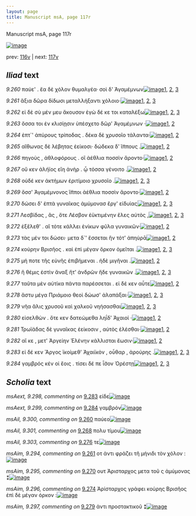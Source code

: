 ```yaml
---
layout: page
title: Manuscript msA, page 117r
---
```


Manuscript msA, page 117r

[![image](http://www.homermultitext.org/iipsrv?OBJ=IIP,1.0&FIF=/project/homer/pyramidal/deepzoom/hmt/vaimg/2017a/VA117RN_0289.tif&WID=100&CVT=JPEG)](http://www.homermultitext.org/ict2/?urn=urn:cite2:hmt:vaimg.2017a:VA117RN_0289)

prev:  [116v](../116v) | next:  [117v](../117v)

## *Iliad* text

*9.260* <a id="9.260"/> παύε' . ἔα δὲ χόλον θυμαλγέα· σοὶ δ' Ἀγαμέμνων[![image](http://www.homermultitext.org/iipsrv?OBJ=IIP,1.0&FIF=/project/homer/pyramidal/deepzoom/hmt/vaimg/2017a/VA117RN_0289.tif&RGN=0.1774,0.209,0.4579,0.0271&WID=1000&CVT=JPEG)](http://www.homermultitext.org/ict2/?urn=urn:cite2:hmt:vaimg.2017a:VA117RN_0289@0.1774,0.209,0.4579,0.0271)[1](#msA_9.667), [2](#msAil_9.300), [3](#msA_9.1)

*9.261* <a id="9.261"/> ἄξια δῶρα δίδωσι μεταλλήξαντι χόλοιο·[![image](http://www.homermultitext.org/iipsrv?OBJ=IIP,1.0&FIF=/project/homer/pyramidal/deepzoom/hmt/vaimg/2017a/VA117RN_0289.tif&RGN=0.1774,0.2361,0.4579,0.0271&WID=1000&CVT=JPEG)](http://www.homermultitext.org/ict2/?urn=urn:cite2:hmt:vaimg.2017a:VA117RN_0289@0.1774,0.2361,0.4579,0.0271)[1](#msA_9.667), [2](#msAim_9.294), [3](#msA_9.1)

*9.262* <a id="9.262"/> εἰ δὲ σὺ μέν μευ ἄκουσον ἐγὼ δέ κε τοι καταλέξω[![image](http://www.homermultitext.org/iipsrv?OBJ=IIP,1.0&FIF=/project/homer/pyramidal/deepzoom/hmt/vaimg/2017a/VA117RN_0289.tif&RGN=0.1784,0.2541,0.4579,0.0271&WID=1000&CVT=JPEG)](http://www.homermultitext.org/ict2/?urn=urn:cite2:hmt:vaimg.2017a:VA117RN_0289@0.1784,0.2541,0.4579,0.0271)[1](#msA_9.667), [2](#msA_9.292), [3](#msA_9.1)

*9.263* <a id="9.263"/> ὅσσα τοι ἐν κλισίῃσιν ὑπέσχετο δῶρ' Ἀγαμέμνων ·[![image](http://www.homermultitext.org/iipsrv?OBJ=IIP,1.0&FIF=/project/homer/pyramidal/deepzoom/hmt/vaimg/2017a/VA117RN_0289.tif&RGN=0.1804,0.2722,0.4579,0.0271&WID=1000&CVT=JPEG)](http://www.homermultitext.org/ict2/?urn=urn:cite2:hmt:vaimg.2017a:VA117RN_0289@0.1804,0.2722,0.4579,0.0271)[1](#msA_9.667), [2](#msA_9.1)

*9.264* <a id="9.264"/> ἑπτ`' ἀπύρους τρίποδας . δέκα δὲ χρυσοῖο τάλαντα·[![image](http://www.homermultitext.org/iipsrv?OBJ=IIP,1.0&FIF=/project/homer/pyramidal/deepzoom/hmt/vaimg/2017a/VA117RN_0289.tif&RGN=0.1804,0.2925,0.4579,0.0271&WID=1000&CVT=JPEG)](http://www.homermultitext.org/ict2/?urn=urn:cite2:hmt:vaimg.2017a:VA117RN_0289@0.1804,0.2925,0.4579,0.0271)[1](#msA_9.667), [2](#msA_9.1)

*9.265* <a id="9.265"/> αἴθωνας δὲ λέβητας ἐείκοσι· δώδεκα δ' ἵ̈ππους .[![image](http://www.homermultitext.org/iipsrv?OBJ=IIP,1.0&FIF=/project/homer/pyramidal/deepzoom/hmt/vaimg/2017a/VA117RN_0289.tif&RGN=0.1814,0.3098,0.4579,0.0271&WID=1000&CVT=JPEG)](http://www.homermultitext.org/ict2/?urn=urn:cite2:hmt:vaimg.2017a:VA117RN_0289@0.1814,0.3098,0.4579,0.0271)[1](#msA_9.667), [2](#msA_9.1)

*9.266* <a id="9.266"/> πηγοὺς , ἀθλοφόρους . οἳ ἀέθλια ποσσὶν ἄροντο·[![image](http://www.homermultitext.org/iipsrv?OBJ=IIP,1.0&FIF=/project/homer/pyramidal/deepzoom/hmt/vaimg/2017a/VA117RN_0289.tif&RGN=0.1804,0.3278,0.4579,0.0271&WID=1000&CVT=JPEG)](http://www.homermultitext.org/ict2/?urn=urn:cite2:hmt:vaimg.2017a:VA117RN_0289@0.1804,0.3278,0.4579,0.0271)[1](#msA_9.667), [2](#msA_9.1)

*9.267* <a id="9.267"/> οὔ κεν ἀλήϊος εἴη ἀνὴρ . ᾧ τόσσα γένοιτο .[![image](http://www.homermultitext.org/iipsrv?OBJ=IIP,1.0&FIF=/project/homer/pyramidal/deepzoom/hmt/vaimg/2017a/VA117RN_0289.tif&RGN=0.1824,0.3466,0.4579,0.0271&WID=1000&CVT=JPEG)](http://www.homermultitext.org/ict2/?urn=urn:cite2:hmt:vaimg.2017a:VA117RN_0289@0.1824,0.3466,0.4579,0.0271)[1](#msA_9.667), [2](#msA_9.1)

*9.268* <a id="9.268"/> οὐδέ κεν ἀκτήμων ἐριτίμοιο χρυσοῖο .[![image](http://www.homermultitext.org/iipsrv?OBJ=IIP,1.0&FIF=/project/homer/pyramidal/deepzoom/hmt/vaimg/2017a/VA117RN_0289.tif&RGN=0.1814,0.3624,0.4579,0.0271&WID=1000&CVT=JPEG)](http://www.homermultitext.org/ict2/?urn=urn:cite2:hmt:vaimg.2017a:VA117RN_0289@0.1814,0.3624,0.4579,0.0271)[1](#msA_9.667), [2](#msAil_9.301), [3](#msA_9.1)

*9.269* <a id="9.269"/> ὅσσ' Ἀγαμέμνονος ἵ̈πποι ἀέθλια ποσσὶν ἄροντο·[![image](http://www.homermultitext.org/iipsrv?OBJ=IIP,1.0&FIF=/project/homer/pyramidal/deepzoom/hmt/vaimg/2017a/VA117RN_0289.tif&RGN=0.1814,0.382,0.4579,0.0271&WID=1000&CVT=JPEG)](http://www.homermultitext.org/ict2/?urn=urn:cite2:hmt:vaimg.2017a:VA117RN_0289@0.1814,0.382,0.4579,0.0271)[1](#msA_9.667), [2](#msA_9.1)

*9.270* <a id="9.270"/> δώσει δ' ἑπτὰ γυναῖκας ἀμύμονασ ἔργ' εἰδυίας[![image](http://www.homermultitext.org/iipsrv?OBJ=IIP,1.0&FIF=/project/homer/pyramidal/deepzoom/hmt/vaimg/2017a/VA117RN_0289.tif&RGN=0.1794,0.4,0.4579,0.0271&WID=1000&CVT=JPEG)](http://www.homermultitext.org/ict2/?urn=urn:cite2:hmt:vaimg.2017a:VA117RN_0289@0.1794,0.4,0.4579,0.0271)[1](#msA_9.667), [2](#msAim_9.295), [3](#msA_9.1)

*9.271* <a id="9.271"/> Λεσβίδας , ἃς , ὅτε Λέσβον ἐϋκτιμένην ἕλες αὐτὸς ,[![image](http://www.homermultitext.org/iipsrv?OBJ=IIP,1.0&FIF=/project/homer/pyramidal/deepzoom/hmt/vaimg/2017a/VA117RN_0289.tif&RGN=0.1804,0.4173,0.4579,0.0271&WID=1000&CVT=JPEG)](http://www.homermultitext.org/ict2/?urn=urn:cite2:hmt:vaimg.2017a:VA117RN_0289@0.1804,0.4173,0.4579,0.0271)[1](#msA_9.667), [2](#msA_9.293), [3](#msA_9.1)

*9.272* <a id="9.272"/> ἐξἕλεθ' . αἳ τότε κάλλει ἐνίκων φῦλα γυναικῶν·[![image](http://www.homermultitext.org/iipsrv?OBJ=IIP,1.0&FIF=/project/homer/pyramidal/deepzoom/hmt/vaimg/2017a/VA117RN_0289.tif&RGN=0.1814,0.4398,0.4579,0.0271&WID=1000&CVT=JPEG)](http://www.homermultitext.org/ict2/?urn=urn:cite2:hmt:vaimg.2017a:VA117RN_0289@0.1814,0.4398,0.4579,0.0271)[1](#msA_9.667), [2](#msA_9.1)

*9.273* <a id="9.273"/> τὰς μέν τοι δώσει· μετα δ`' ἔσσεται ἣν τότ' ἀπηύρᾱ[![image](http://www.homermultitext.org/iipsrv?OBJ=IIP,1.0&FIF=/project/homer/pyramidal/deepzoom/hmt/vaimg/2017a/VA117RN_0289.tif&RGN=0.1814,0.4571,0.4579,0.0271&WID=1000&CVT=JPEG)](http://www.homermultitext.org/ict2/?urn=urn:cite2:hmt:vaimg.2017a:VA117RN_0289@0.1814,0.4571,0.4579,0.0271)[1](#msA_9.667), [2](#msA_9.1)

*9.274* <a id="9.274"/> κούρην Βρισῆος . καὶ ἐπὶ μέγαν ὅρκον ὀμεῖται .[![image](http://www.homermultitext.org/iipsrv?OBJ=IIP,1.0&FIF=/project/homer/pyramidal/deepzoom/hmt/vaimg/2017a/VA117RN_0289.tif&RGN=0.1814,0.4789,0.4579,0.0271&WID=1000&CVT=JPEG)](http://www.homermultitext.org/ict2/?urn=urn:cite2:hmt:vaimg.2017a:VA117RN_0289@0.1814,0.4789,0.4579,0.0271)[1](#msA_9.667), [2](#msAim_9.296), [3](#msA_9.1)

*9.275* <a id="9.275"/> μή ποτε τῆς εὐνῆς ἐπιβήμεναι . ἠδὲ μιγῆναι .[![image](http://www.homermultitext.org/iipsrv?OBJ=IIP,1.0&FIF=/project/homer/pyramidal/deepzoom/hmt/vaimg/2017a/VA117RN_0289.tif&RGN=0.1784,0.497,0.4579,0.0271&WID=1000&CVT=JPEG)](http://www.homermultitext.org/ict2/?urn=urn:cite2:hmt:vaimg.2017a:VA117RN_0289@0.1784,0.497,0.4579,0.0271)[1](#msA_9.667), [2](#msA_9.1)

*9.276* <a id="9.276"/> ἣ θέμις ἐστὶν ἄναξ ἥτ' ἀνδρῶν ἥδε γυναικῶν .[![image](http://www.homermultitext.org/iipsrv?OBJ=IIP,1.0&FIF=/project/homer/pyramidal/deepzoom/hmt/vaimg/2017a/VA117RN_0289.tif&RGN=0.1804,0.5135,0.4579,0.0271&WID=1000&CVT=JPEG)](http://www.homermultitext.org/ict2/?urn=urn:cite2:hmt:vaimg.2017a:VA117RN_0289@0.1804,0.5135,0.4579,0.0271)[1](#msA_9.667), [2](#msAil_9.303), [3](#msA_9.1)

*9.277* <a id="9.277"/> ταῦτα μὲν αὐτίκα πάντα παρέσσεται . εἰ δέ κεν αὖτε[![image](http://www.homermultitext.org/iipsrv?OBJ=IIP,1.0&FIF=/project/homer/pyramidal/deepzoom/hmt/vaimg/2017a/VA117RN_0289.tif&RGN=0.1844,0.5346,0.4579,0.0271&WID=1000&CVT=JPEG)](http://www.homermultitext.org/ict2/?urn=urn:cite2:hmt:vaimg.2017a:VA117RN_0289@0.1844,0.5346,0.4579,0.0271)[1](#msA_9.667), [2](#msA_9.1)

*9.278* <a id="9.278"/> ἄστυ μέγα Πριάμοιο θεοὶ δώωσ' ἀλαπάξαι·[![image](http://www.homermultitext.org/iipsrv?OBJ=IIP,1.0&FIF=/project/homer/pyramidal/deepzoom/hmt/vaimg/2017a/VA117RN_0289.tif&RGN=0.1874,0.5519,0.4579,0.0271&WID=1000&CVT=JPEG)](http://www.homermultitext.org/ict2/?urn=urn:cite2:hmt:vaimg.2017a:VA117RN_0289@0.1874,0.5519,0.4579,0.0271)[1](#msA_9.667), [2](#msAil_9.302), [3](#msA_9.1)

*9.279* <a id="9.279"/> νῆα ἅλις χρυσοῦ καὶ χαλκοῦ νηήσασθαι[![image](http://www.homermultitext.org/iipsrv?OBJ=IIP,1.0&FIF=/project/homer/pyramidal/deepzoom/hmt/vaimg/2017a/VA117RN_0289.tif&RGN=0.1874,0.5714,0.4579,0.0271&WID=1000&CVT=JPEG)](http://www.homermultitext.org/ict2/?urn=urn:cite2:hmt:vaimg.2017a:VA117RN_0289@0.1874,0.5714,0.4579,0.0271)[1](#msA_9.667), [2](#msAim_9.297), [3](#msA_9.1)

*9.280* <a id="9.280"/> εἰσελθὼν . ὅτε κεν δατεώμεθα ληΐδ' Ἀχαιοί ·[![image](http://www.homermultitext.org/iipsrv?OBJ=IIP,1.0&FIF=/project/homer/pyramidal/deepzoom/hmt/vaimg/2017a/VA117RN_0289.tif&RGN=0.1864,0.5895,0.4579,0.0271&WID=1000&CVT=JPEG)](http://www.homermultitext.org/ict2/?urn=urn:cite2:hmt:vaimg.2017a:VA117RN_0289@0.1864,0.5895,0.4579,0.0271)[1](#msA_9.667), [2](#msA_9.1)

*9.281* <a id="9.281"/> Τρωϊάδας δὲ γυναῖκας ἐείκοσιν , αὐτὸς ἑλέσθαι·[![image](http://www.homermultitext.org/iipsrv?OBJ=IIP,1.0&FIF=/project/homer/pyramidal/deepzoom/hmt/vaimg/2017a/VA117RN_0289.tif&RGN=0.1824,0.6098,0.4579,0.0271&WID=1000&CVT=JPEG)](http://www.homermultitext.org/ict2/?urn=urn:cite2:hmt:vaimg.2017a:VA117RN_0289@0.1824,0.6098,0.4579,0.0271)[1](#msA_9.667), [2](#msA_9.1)

*9.282* <a id="9.282"/> αἵ κε , μετ' Ἀργείην Ἑλένην κάλλισται ἔωσιν·[![image](http://www.homermultitext.org/iipsrv?OBJ=IIP,1.0&FIF=/project/homer/pyramidal/deepzoom/hmt/vaimg/2017a/VA117RN_0289.tif&RGN=0.1814,0.6271,0.4579,0.0271&WID=1000&CVT=JPEG)](http://www.homermultitext.org/ict2/?urn=urn:cite2:hmt:vaimg.2017a:VA117RN_0289@0.1814,0.6271,0.4579,0.0271)[1](#msA_9.667), [2](#msA_9.1)

*9.283* <a id="9.283"/> εἰ δέ κεν Ἄργος ϊκοίμεθ' Ἀχαιϊκὸν , οὖθαρ , ἀρούρης .[![image](http://www.homermultitext.org/iipsrv?OBJ=IIP,1.0&FIF=/project/homer/pyramidal/deepzoom/hmt/vaimg/2017a/VA117RN_0289.tif&RGN=0.1814,0.6459,0.4579,0.0271&WID=1000&CVT=JPEG)](http://www.homermultitext.org/ict2/?urn=urn:cite2:hmt:vaimg.2017a:VA117RN_0289@0.1814,0.6459,0.4579,0.0271)[1](#msAext_9.298), [2](#msA_9.667), [3](#msA_9.1)

*9.284* <a id="9.284"/> γαμβρός κέν οἱ ἔοις . τίσει δέ πε ἶ̈σον Ὀρέστῃ[![image](http://www.homermultitext.org/iipsrv?OBJ=IIP,1.0&FIF=/project/homer/pyramidal/deepzoom/hmt/vaimg/2017a/VA117RN_0289.tif&RGN=0.1784,0.6677,0.4579,0.0271&WID=1000&CVT=JPEG)](http://www.homermultitext.org/ict2/?urn=urn:cite2:hmt:vaimg.2017a:VA117RN_0289@0.1784,0.6677,0.4579,0.0271)[1](#msA_9.667), [2](#msAext_9.299), [3](#msA_9.1)

## *Scholia* text

*msAext, 9.298, commenting on* [9.283](#9.283)  <a id="msAext_9.298"/> εἰδε[![image](http://www.homermultitext.org/iipsrv?OBJ=IIP,1.0&FIF=/project/homer/pyramidal/deepzoom/hmt/vaimg/2017a/VA117RN_0289.tif&RGN=0.8729,0.6469,0.042,0.0316&WID=1000&CVT=JPEG)](http://www.homermultitext.org/ict2/?urn=urn:cite2:hmt:vaimg.2017a:VA117RN_0289@0.8729,0.6469,0.042,0.0316)

*msAext, 9.299, commenting on* [9.284](#9.284)  <a id="msAext_9.299"/> γαμβρόν[![image](http://www.homermultitext.org/iipsrv?OBJ=IIP,1.0&FIF=/project/homer/pyramidal/deepzoom/hmt/vaimg/2017a/VA117RN_0289.tif&RGN=0.8529,0.6747,0.042,0.0316&WID=1000&CVT=JPEG)](http://www.homermultitext.org/ict2/?urn=urn:cite2:hmt:vaimg.2017a:VA117RN_0289@0.8529,0.6747,0.042,0.0316)

*msAil, 9.300, commenting on* [9.260](#9.260)  <a id="msAil_9.300"/> παύεο[![image](http://www.homermultitext.org/iipsrv?OBJ=IIP,1.0&FIF=/project/homer/pyramidal/deepzoom/hmt/vaimg/2017a/VA117RN_0289.tif&RGN=0.2432,0.2126,0.016,0.015&WID=1000&CVT=JPEG)](http://www.homermultitext.org/ict2/?urn=urn:cite2:hmt:vaimg.2017a:VA117RN_0289@0.2432,0.2126,0.016,0.015)

*msAil, 9.301, commenting on* [9.268](#9.268)  <a id="msAil_9.301"/> πολυ τίμου[![image](http://www.homermultitext.org/iipsrv?OBJ=IIP,1.0&FIF=/project/homer/pyramidal/deepzoom/hmt/vaimg/2017a/VA117RN_0289.tif&RGN=0.4054,0.3614,0.0581,0.0173&WID=1000&CVT=JPEG)](http://www.homermultitext.org/ict2/?urn=urn:cite2:hmt:vaimg.2017a:VA117RN_0289@0.4054,0.3614,0.0581,0.0173)

*msAil, 9.303, commenting on* [9.276](#9.276)  <a id="msAil_9.303"/> τε[![image](http://www.homermultitext.org/iipsrv?OBJ=IIP,1.0&FIF=/project/homer/pyramidal/deepzoom/hmt/vaimg/2017a/VA117RN_0289.tif&RGN=0.4985,0.5154,0.021,0.0083&WID=1000&CVT=JPEG)](http://www.homermultitext.org/ict2/?urn=urn:cite2:hmt:vaimg.2017a:VA117RN_0289@0.4985,0.5154,0.021,0.0083)

*msAim, 9.294, commenting on* [9.261](#9.261)  <a id="msAim_9.294"/> οτ ἀντι φράζει τῆ μήνιδι τὸν χόλον :[![image](http://www.homermultitext.org/iipsrv?OBJ=IIP,1.0&FIF=/project/homer/pyramidal/deepzoom/hmt/vaimg/2017a/VA117RN_0289.tif&RGN=0.5666,0.2337,0.1151,0.0316&WID=1000&CVT=JPEG)](http://www.homermultitext.org/ict2/?urn=urn:cite2:hmt:vaimg.2017a:VA117RN_0289@0.5666,0.2337,0.1151,0.0316)

*msAim, 9.295, commenting on* [9.270](#9.270)  <a id="msAim_9.295"/> ουτ Ἀρισταρχος μετα τοῦ ς ἀμύμονας ⁑[![image](http://www.homermultitext.org/iipsrv?OBJ=IIP,1.0&FIF=/project/homer/pyramidal/deepzoom/hmt/vaimg/2017a/VA117RN_0289.tif&RGN=0.5906,0.4035,0.0971,0.0316&WID=1000&CVT=JPEG)](http://www.homermultitext.org/ict2/?urn=urn:cite2:hmt:vaimg.2017a:VA117RN_0289@0.5906,0.4035,0.0971,0.0316)

*msAim, 9.296, commenting on* [9.274](#9.274)  <a id="msAim_9.296"/> Ἀρίσταρχος γράφει κούρης Βρισῆος ἐπὶ δὲ μέγαν όρκον :[![image](http://www.homermultitext.org/iipsrv?OBJ=IIP,1.0&FIF=/project/homer/pyramidal/deepzoom/hmt/vaimg/2017a/VA117RN_0289.tif&RGN=0.6116,0.4974,0.1081,0.0316&WID=1000&CVT=JPEG)](http://www.homermultitext.org/ict2/?urn=urn:cite2:hmt:vaimg.2017a:VA117RN_0289@0.6116,0.4974,0.1081,0.0316)

*msAim, 9.297, commenting on* [9.279](#9.279)  <a id="msAim_9.297"/> ἀντι προστακτικοῦ ⁑[![image](http://www.homermultitext.org/iipsrv?OBJ=IIP,1.0&FIF=/project/homer/pyramidal/deepzoom/hmt/vaimg/2017a/VA117RN_0289.tif&RGN=0.6106,0.5763,0.0791,0.0316&WID=1000&CVT=JPEG)](http://www.homermultitext.org/ict2/?urn=urn:cite2:hmt:vaimg.2017a:VA117RN_0289@0.6106,0.5763,0.0791,0.0316)